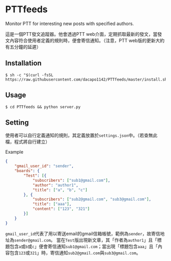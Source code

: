 # PTTfeeds

Monitor PTT for interesting new posts with specified authors.

這是一個PTT發文追蹤器。他會透過PTT web介面，定期抓取最新的發文，當發文內容符合使用者定義的規則時，便會寄信通知。（注意，PTT web版的更新大約有五分鐘的延遲）

## Installation

```console
$ sh -c "$(curl -fsSL https://raw.githubusercontent.com/dacapo1142/PTTfeeds/master/install.sh)"
```

## Usage

```console
$ cd PTTfeeds && python server.py
```

## Setting

使用者可以自行定義通知的規則，其定義放置於`settings.json`中。（若查無此檔，程式將自行建立）

Example

```json
{
    "gmail_user_id": "sender",
    "boards": {
        "Test": [{
            "subscribers": ["sub1@gmail.com"],
            "author": "author1",
            "title": ["a", "b", "c"]
        }, {
            "subscribers": ["sub2@gmail.com", "sub3@gmail.com"],
            "title": ["aaa"],
            "content": ["123", "321"]
        }]
    }
}

```
`gmail_user_id`代表了用以寄送email的gmail信箱帳號，範例為`sender`，故寄信地址為`sender@gmail.com`。
當在`Test`版出現新文章，其「作者為`author1`」且「標題包含`a`或`b`或`c`」便會寄信通知`sub1@gmail.com`；當出現「標題包含`aaa`」且「內容包含`123`或`321`」時，寄信通知`sub2@gmail.com`與`sub3@gmail.com`。